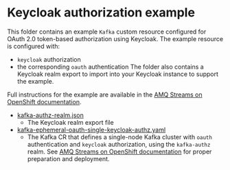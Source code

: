 # Keycloak authorization example

This folder contains an example `Kafka` custom resource configured for OAuth 2.0 token-based authorization using Keycloak. The example resource is configured with: 
- `keycloak` authorization 
- the corresponding `oauth` authentication
The folder also contains a Keycloak realm export to import into your Keycloak instance to support the example.

Full instructions for the example are available in the [AMQ Streams on OpenShift documentation](https://access.redhat.com/documentation/en-us/red_hat_amq_streams/2.0/html-single/using_amq_streams_on_openshift#proc-oauth-authorization-keycloak-example_str).

* [kafka-authz-realm.json](./kafka-authz-realm.json)
    * The Keycloak realm export file
* [kafka-ephemeral-oauth-single-keycloak-authz.yaml](./kafka-ephemeral-oauth-single-keycloak-authz.yaml)
    * The Kafka CR that defines a single-node Kafka cluster with `oauth` authentication and `keycloak` authorization,
    using the `kafka-authz` realm. See [AMQ Streams on OpenShift documentation](https://access.redhat.com/documentation/en-us/red_hat_amq_streams/2.0/html/using_amq_streams_on_openshift#proc-oauth-authorization-keycloak-example_str) for proper preparation and deployment.

